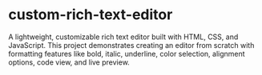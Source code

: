 # custom-rich-text-editor
A lightweight, customizable rich text editor built with HTML, CSS, and JavaScript. This project demonstrates creating an editor from scratch with formatting features like bold, italic, underline, color selection, alignment options, code view, and live preview.
